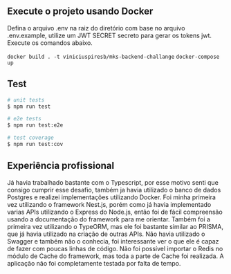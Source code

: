 ## Execute o projeto usando Docker

Defina o arquivo .env na raiz do diretório com base no arquivo .env.example, utilize um JWT SECRET secreto para gerar os tokens jwt.</br>
Execute os comandos abaixo.

`docker build . -t viniciuspiresb/mks-backend-challange`
`docker-compose up`

## Test

```bash
# unit tests
$ npm run test

# e2e tests
$ npm run test:e2e

# test coverage
$ npm run test:cov
```

## Experiência profissional

Já havia trabalhado bastante com o Typescript, por esse motivo senti que consigo cumprir esse desafio, também ja havia utilizado o banco de dados Postgres e realizei implementações utilizando Docker.
Foi minha primeira vez utilizando o framework Nest.js, porém como já havia implementado varias APIs utilizando o Express do Node.js, então foi de fácil compreensão usando a documentação do framework para me orientar.
Também foi a primeira vez utilizando o TypeORM, mas ele foi bastante similar ao PRISMA, que já havia utilizado na criação de outras APIs.
Não havia utilizado o Swagger e também não o conhecia, foi interessante ver o que ele é capaz de fazer com poucas linhas de código.
Não foi possível importar o Redis no módulo de Cache do framework, mas toda a parte de Cache foi realizada.
A aplicação não foi completamente testada por falta de tempo.
